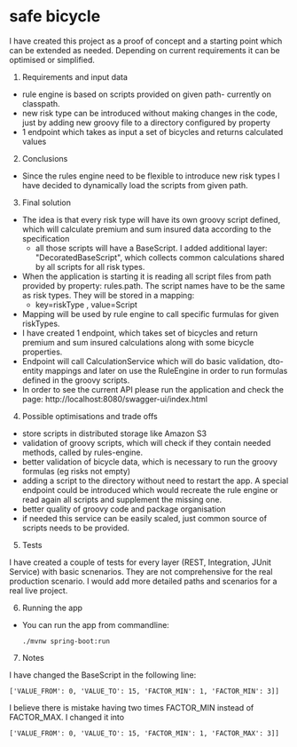 # safe bicycle
I have created this project as a proof of concept and a starting point which can be extended as needed. Depending on current requirements it can be optimised or simplified.


1) Requirements and input data
 
- rule engine is based on scripts provided on given path- currently on classpath.  
- new risk type can be introduced without making changes in the code, just by adding new groovy file to a directory configured by property
- 1 endpoint which takes as input a set of bicycles and returns calculated values
 
2) Conclusions
-  Since the rules engine need to be flexible to introduce new risk types I have decided to dynamically load the scripts from given path. 

3) Final solution

- The idea is that every risk type will have its own groovy script defined, which will calculate premium and sum insured data according to the specification
  - all those scripts will have a BaseScript. I added additional layer: "DecoratedBaseScript", which collects common calculations shared by all scripts for all risk types. 
- When the application is starting it is reading all script files from path provided by property: rules.path. The script names have to be the same as risk types. They will be stored in a mapping:
  - key=riskType , value=Script
- Mapping will be used by rule engine to call specific furmulas for given riskTypes. 
- I have created 1 endpoint, which takes set of bicycles and return premium and sum insured calculations along with some bicycle properties.
- Endpoint will call CalculationService which will do basic validation, dto-entity mappings and later on use the RuleEngine in order to run formulas defined in the groovy scripts.
- In order to see the current API please run the application and check the page:
  http://localhost:8080/swagger-ui/index.html 
  
 
4) Possible optimisations and trade offs

- store scripts in distributed storage like Amazon S3  
- validation of groovy scripts, which will check if they contain needed methods, called by rules-engine.
- better validation of bicycle data, which is necessary to run the groovy formulas (eg risks not empty)
- adding a script to the directory without need to restart the app. A special endpoint could be introduced which would recreate the rule engine or read again all scripts and supplement the missing one.
- better quality of groovy code and package organisation
- if needed this service can be easily scaled, just common source of scripts needs to be provided.

5) Tests

I have created a couple of tests for every layer (REST, Integration, JUnit Service) with basic scnenarios. They are not comprehensive for the real production scenario. I would add more detailed paths and scenarios for a real live project.
 
6) Running the app

- You can run the app from commandline:
  ```
  ./mvnw spring-boot:run
  ```
  
7) Notes
   
I have changed the BaseScript in the following line:
  ```
 ['VALUE_FROM': 0, 'VALUE_TO': 15, 'FACTOR_MIN': 1, 'FACTOR_MIN': 3]]
  ```
I believe there is mistake having two times FACTOR_MIN instead of FACTOR_MAX. I changed it into 
  ```
 ['VALUE_FROM': 0, 'VALUE_TO': 15, 'FACTOR_MIN': 1, 'FACTOR_MAX': 3]]
  ```
   


